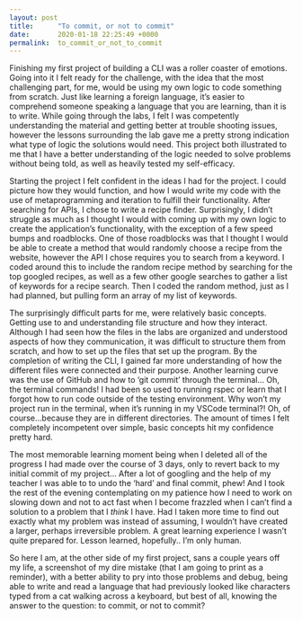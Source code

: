 ```yaml
---
layout: post
title:      "To commit, or not to commit"
date:       2020-01-18 22:25:49 +0000
permalink:  to_commit_or_not_to_commit
---
```





Finishing my first project of building a CLI was a roller coaster of emotions. Going into it I felt ready for the challenge, with the idea that the most challenging part, for me, would be using my own logic to code something from scratch. Just like learning a foreign language, it’s easier to comprehend someone speaking a language that you are learning, than it is to write. While going through the labs, I felt I was competently understanding the material and getting better at trouble shooting issues, however the lessons surrounding the lab gave me a pretty strong indication what type of logic the solutions would need. This project both illustrated to me that I have a better understanding of the logic needed to solve problems without being told, as well as heavily tested my self-efficacy. 

Starting the project I felt confident in the ideas I had for the project. I could picture how they would function, and how I would write my code with the use of metaprogramming and iteration to fulfill their functionality. After searching for APIs, I chose to write a recipe finder.  Surprisingly, I didn’t struggle as much as I thought I would with coming up with my own logic to create the application’s functionality, with the exception of a few speed bumps and roadblocks. One of those roadblocks was that I thought I would be able to create a method that would randomly choose a recipe from the website, however the API I chose requires you to search from a keyword. I coded around this to include the random recipe method by searching for the top googled recipes, as well as a few other google searches to gather a list of keywords for a recipe search. Then I coded the random method, just as I had planned, but pulling form an array of my list of keywords. 

The surprisingly difficult parts for me, were relatively basic concepts. Getting use to and understanding file structure and how they interact. Although I had seen how the files in the labs are organized and understood aspects of how they communication, it was difficult to structure them from scratch, and how to set up the files that set up the program. By the completion of writing the CLI, I gained far more understanding of how the different files were connected and their purpose. Another learning curve was the use of GitHub and how to ‘git commit’ through the terminal… Oh, the terminal commands! I had been so used to running rspec or learn that I forgot how to run code outside of the testing environment. Why won’t my project run in the terminal, when it’s running in my VSCode terminal?! Oh, of course…because they are in different directories. The amount of times I felt completely incompetent over simple, basic concepts hit my confidence pretty hard. 

The most memorable learning moment being when I deleted all of the progress I had made over the course of 3 days, only to revert back to my initial commit of my project… After a lot of googling and the help of my teacher I was able to to undo the ‘hard’ and final commit, phew! And I took the rest of the evening contemplating on my patience how I need to work on slowing down and not to act fast when I become frazzled when I can’t find a solution to a problem that I *think* I have. Had I taken more time to find out exactly what my problem was instead of assuming, I wouldn’t have created a larger, perhaps irreversible problem. A great learning experience I wasn’t quite prepared for. Lesson learned, hopefully.. I’m only human. 

So here I am, at the other side of my first project, sans a couple years off my life, a screenshot of my dire mistake (that I am going to print as a reminder), with a better ability to pry into those problems and debug, being able to write and read a language that had previously looked like characters typed from a cat walking across a keyboard, but best of all, knowing the answer to the question: to commit, or not to commit?
